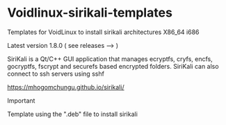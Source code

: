 # Voidlinux-sirikali-templates
Templates for VoidLinux to install sirikali
architectures X86_64 i686

Latest version 1.8.0 ( see releases --> )


SiriKali is a Qt/C++ GUI application that manages ecryptfs, cryfs, encfs, gocryptfs, fscrypt and securefs based encrypted folders. SiriKali can also connect to ssh servers using sshf

https://mhogomchungu.github.io/sirikali/

> [!IMPORTANT]
> Template using the ".deb" file to install sirikali
